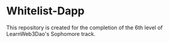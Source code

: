 # Whitelist-Dapp

This repository is created for the completion of the 6th level of LearnWeb3Dao's Sophomore track.
